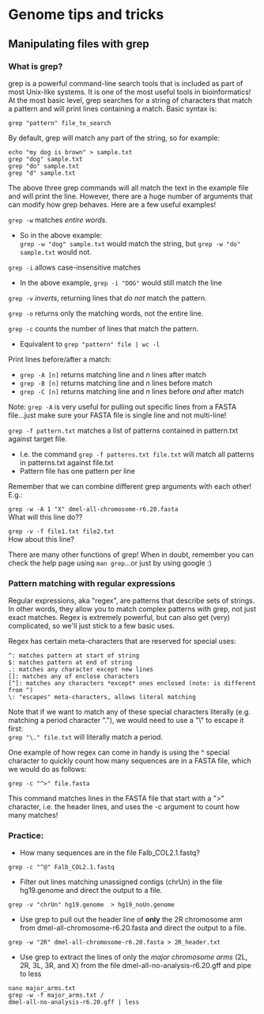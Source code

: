 # Genome tips and tricks

## Manipulating files with grep
### What is grep?

grep is a powerful command-line search tools that is included as part of most Unix-like systems. It is one of the most useful tools in bioinformatics! At the most basic level, grep searches for a string of characters that match a pattern and will print lines containing a match. Basic syntax is:  

`grep "pattern" file_to_search`  


By default, grep will match any part of the string, so for example:

```
echo "my dog is brown" > sample.txt  
grep "dog" sample.txt  
grep "do" sample.txt  
grep "d" sample.txt
```


The above three grep commands will all match the text in the example file and will print the line. However, there are a huge number of arguments that can modify how grep behaves. Here are a few useful examples!


`grep -w` matches *entire words*.
- So in the above example:  
`grep -w "dog" sample.txt` would match the string, but `grep -w "do" sample.txt` would not.

`grep -i` allows case-insensitive matches
- In the above example, `grep -i "DOG"` would still match the line

`grep -v` *inverts*, returning lines that *do not* match the pattern.

`grep -o` returns only the matching words, not the entire line.

`grep -c` counts the number of lines that match the pattern.
- Equivalent to `grep "pattern" file | wc -l`

Print lines before/after a match:
- `grep -A [n]` returns matching line and *n* lines after match
- `grep -B [n]` returns matching line and *n* lines before match
- `grep -C [n]` returns matching line and *n* lines before *and* after match

Note: `grep -A` is very useful for pulling out specific lines from a FASTA file...just make sure your FASTA file is single line and not multi-line!

`grep -f pattern.txt` matches a list of patterns contained in pattern.txt against target file.
- I.e. the command `grep -f patterns.txt file.txt` will match all patterns in patterns.txt against file.txt
- Pattern file has one pattern per line


Remember that we can combine different grep arguments with each other! E.g.:

`grep -w -A 1 "X" dmel-all-chromosome-r6.20.fasta`  
What will this line do??

`grep -v -f file1.txt file2.txt`  
How about this line?

There are many other functions of grep! When in doubt, remember you can check the help page using `man grep`...or just by using google :)

### Pattern matching with regular expressions
Regular expressions, aka "regex", are patterns that describe sets of strings. In other words, they allow you to match complex patterns with grep, not just exact matches. Regex is extremely powerful, but can also get (very) complicated, so we'll just stick to a few basic uses.

Regex has certain meta-characters that are reserved for special uses:
```
^: matches pattern at start of string
$: matches pattern at end of string
.: matches any character except new lines
[]: matches any of enclose characters
[^]: matches any characters *except* ones enclosed (note: is different from ^)
\: "escapes" meta-characters, allows literal matching
```

Note that if we want to match any of these special characters literally (e.g. matching a period character "."), we would need to use a "\\" to escape it first:  
`grep "\." file.txt` will literally match a period.

One example of how regex can come in handy is using the ^ special character to quickly count how many sequences are in a FASTA file, which we would do as follows:

`grep -c "^>" file.fasta`

This command matches lines in the FASTA file that start with a ">" character, i.e. the header lines, and uses the -c argument to count how many matches!


### Practice:

- How many sequences are in the file Falb_COL2.1.fastq?

`grep -c "^@" Falb_COL2.1.fastq`

- Filter out lines matching unassigned contigs (chrUn) in the file hg19.genome and direct the output to a file.

`grep -v "chrUn" hg19.genome  > hg19_noUn.genome`

- Use grep to pull out the header line of **only** the 2R chromosome arm from dmel-all-chromosome-r6.20.fasta and direct the output to a file.

`grep -w "2R" dmel-all-chromosome-r6.20.fasta > 2R_header.txt`

- Use grep to extract the lines of only the *major chromosome arms* (2L, 2R, 3L, 3R, and X) from the file dmel-all-no-analysis-r6.20.gff and pipe to less

```
nano major_arms.txt  
grep -w -f major_arms.txt /  
dmel-all-no-analysis-r6.20.gff | less
```
